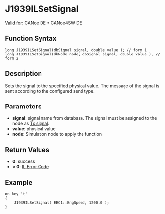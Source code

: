 # J1939ILSetSignal

[Valid for](../../../../Shared/FeatureAvailability.md): CANoe DE • CANoe4SW DE

## Function Syntax

```plaintext
long J1939ILSetSignal(dbSignal signal, double value ); // form 1
long J1939ILSetSignal(dbNode node, dbSignal signal, double value ); // form 2
```

## Description

Sets the signal to the specified physical value. The message of the signal is sent according to the configured send type.

## Parameters

- **signal**: signal name from database. The signal must be assigned to the node as [Tx signal](../../../../CANoeCANalyzer/J1939/j1939IL/j1939ILConfigureDB.md).
- **value**: physical value
- **node**: Simulation node to apply the function

## Return Values

- **0**: success
- **< 0**: [IL Error Code](../../../CAPLfunctionsISOj1939ErrorCodes.md)

## Example

```plaintext
on key 't'
{
    J1939ILSetSignal( EEC1::EngSpeed, 1200.0 );
}
```
